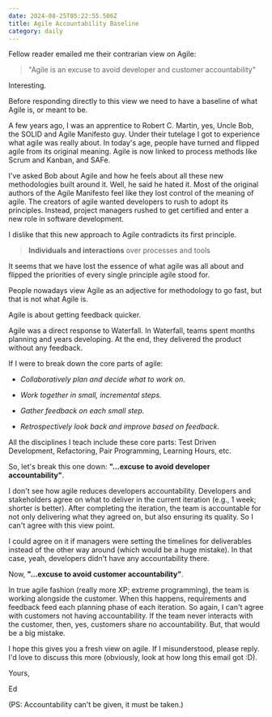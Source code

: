 ```yaml
---
date: 2024-08-25T05:22:55.506Z
title: Agile Accountability Baseline
category: daily
---
```

Fellow reader emailed me their contrarian view on Agile:

> "Agile is an excuse to avoid developer and customer accountability"

Interesting.

Before responding directly to this view we need to have a baseline of what Agile is, or meant to be.

A few years ago, I was an apprentice to Robert C. Martin, yes, Uncle Bob, the SOLID and Agile Manifesto guy.
Under their tutelage I got to experience what agile was really about. In today's age, people have turned and flipped
agile from its original meaning. Agile is now linked to process methods like Scrum and Kanban, and SAFe.

I've asked Bob about Agile and how he feels about all these new methodologies built around it. 
Well, he said he hated it. Most of the original authors of the Agile Manifesto feel like they lost control of the 
meaning of agile. The creators of agile wanted developers to rush to adopt its principles. Instead, project managers
rushed to get certified and enter a new role in software development.

I dislike that this new approach to Agile contradicts its first principle.

> **Individuals and interactions** over processes and tools

It seems that we have lost the essence of what agile was all about and flipped the priorities of every single principle agile stood for.

People nowadays view Agile as an adjective for methodology to go fast, but that is not what Agile is.

Agile is about getting feedback quicker.

Agile was a direct response to Waterfall. In Waterfall, teams spent months planning and years developing. At the end, they delivered the product without any feedback.

If I were to break down the core parts of agile:

- *Collaboratively plan and decide what to work on.*

- *Work together in small, incremental steps.*

- *Gather feedback on each small step.*

- *Retrospectively look back and improve based on feedback.*

All the disciplines I teach include these core parts: Test Driven Development, Refactoring, Pair Programming,
Learning Hours, etc.

So, let's break this one down:  **"...excuse to avoid developer accountability"**.

I don't see how agile reduces developers accountability. Developers and stakeholders agree on what to deliver in the
current iteration (e.g., 1 week; shorter is better). After completing the iteration, the team is accountable for not 
only delivering what they agreed on, but also ensuring its quality. So I can't agree with this view point.

I could agree on it if managers were setting the timelines for deliverables instead of the other way around 
(which would be a huge mistake). In that case, yeah, developers didn't have any accountability there.

Now, **"...excuse to avoid customer accountability"**.

In true agile fashion (really more XP; extreme programming), the team is working alongside the customer. 
When this happens, requirements and feedback feed each planning phase of each iteration. So again, I can't agree with 
customers not having accountability. If the team never interacts with the customer, then, yes, customers share no 
accountability. But, that would be a big mistake.

I hope this gives you a fresh view on agile. If I misunderstood, please reply. 
I'd love to discuss this more (obviously, look at how long this email got :D).  

Yours,

Ed

(PS: Accountability can't be given, it must be taken.)
